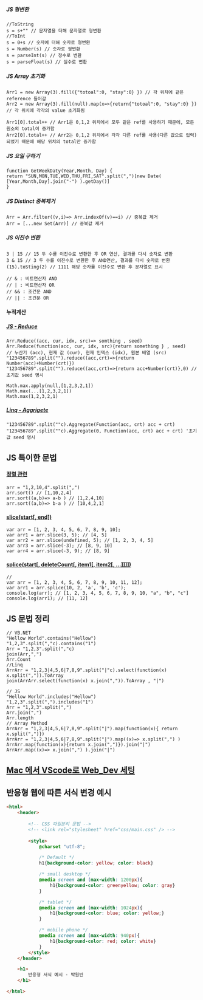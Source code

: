 ##### JS 형변환
```JS 
//ToString
s = s+"" // 문자열을 더해 문자열로 형변환
//ToInt
s = 0+s // 숫자에 더해 숫자로 형변환
s = Number(s) // 숫자로 형변환
s = parseInt(s) // 정수로 변환
s = parseFloat(s) // 실수로 변환
```

##### JS Array 초기화
```JS
Arr1 = new Array(3).fill({"totoal":0, "stay":0} }) // 각 위치에 같은 reference 들어감
Arr2 = new Array(3).fill(null).map(x=>{return{"totoal":0, "stay":0} }) // 각 위치에 각각의 value 초기화됨

Arr1[0].total++ // Arr1은 0,1,2 위치에서 모두 같은 ref를 사용하기 때문에, 모든 원소의 total이 증가함
Arr2[0].total++ // Arr2는 0,1,2 위치에서 각각 다른 ref를 사용(다른 값으로 입력)되었기 때문에 해당 위치의 total만 증가함
```

##### JS 요일 구하기
```JS
function GetWeekDaty(Year,Month, Day) {
return "SUN,MON,TUE,WED,THU,FRI,SAT".split(",")[new Date( [Year,Month,Day].join("-") ).getDay()]
}
```
##### JS Distinct 중복제거
```JS
Arr = Arr.filter((v,i)=> Arr.indexOf(v)==i) // 중복값 제거
Arr = [...new Set(Arr)] // 중복값 제거
```
##### JS 이진수 변환
```JS
3 | 15 // 15 두 수를 이진수로 변환한 후 OR 연산, 결과를 다시 숫자로 변환
3 & 15 // 3 두 수를 이진수로 변환한 후 AND연산, 결과를 다시 숫자로 변환
(15).toSting(2) // 1111 해당 숫자를 이진수로 변환 후 문자열로 표시

// & : 비트연산자 AND
// | : 비트연산자 OR
// && : 조건문 AND
// || : 조건문 OR
```

#### 누적계산
##### [JS - Reduce](https://developer.mozilla.org/ko/docs/Web/JavaScript/Reference/Global_Objects/Array/Reduce)  
```JS
Arr.Reduce((acc, cur, idx, src)=> somthing , seed)
Arr.Reduce(function(acc, cur, idx, src){return something } , seed)
// 누산기 (acc), 현재 값 (cur), 현재 인덱스 (idx), 원본 배열 (src)
"123456789".split("").reduce((acc,crt)=>{return Number(acc)+Number(crt)})
"123456789".split("").reduce((acc,crt)=>{return acc+Number(crt)},0) // 초기값 seed 명시

Math.max.apply(null,[1,2,3,2,1])
Math.max(...[1,2,3,2,1])
Math.max(1,2,3,2,1)
```
##### [Linq - Aggrigete](https://linqsamples.com/linq-to-objects/aggregation/Aggregate-seed-lambda-vb)
```VB
"123456789".split(""c).Aggregate(Function(acc, crt) acc + crt)
"123456789".split(""c).Aggregate(0, Function(acc, crt) acc + crt) '초기값 seed 명시
```

## JS 특이한 문법
#### [정렬 관련](https://hianna.tistory.com/409)
```JS
arr = "1,2,10,4".split(",")
arr.sort() // [1,10,2,4]
arr.sort((a,b)=> a-b ) // [1,2,4,10]
arr.sort((a,b)=> b-a ) // [10,4,2,1]
```

#### [slice(start[, end])](https://im-developer.tistory.com/103)
```JS
var arr = [1, 2, 3, 4, 5, 6, 7, 8, 9, 10];
var arr1 = arr.slice(3, 5); // [4, 5]
var arr2 = arr.slice(undefined, 5); // [1, 2, 3, 4, 5]
var arr3 = arr.slice(-3); // [8, 9, 10]
var arr4 = arr.slice(-3, 9); // [8, 9]
```

#### [splice(start[, deleteCount[, item1[, item2[, ...]]]])](https://im-developer.tistory.com/103)
```JS
// 
var arr = [1, 2, 3, 4, 5, 6, 7, 8, 9, 10, 11, 12];
var arr1 = arr.splice(10, 2, 'a', 'b', 'c');
console.log(arr); // [1, 2, 3, 4, 5, 6, 7, 8, 9, 10, "a", "b", "c"]
console.log(arr1); // [11, 12]
```

## JS 문법 정리
```JS
// VB.NET
"Hellow World".contains("Hellow")
"1,2,3".split(","c).contains("1")
Arr = "1,2,3".split(","c)
join(Arr,",")
Arr.Count
//Linq
ArrArr = "1,2,3|4,5,6|7,8,9".split("|"c).select(function(x) x.split(",")).ToArray
join(ArrArr.select(function(x) x.join(",")).ToArray , "|")

// JS
"Hellow World".includes("Hellow")
"1,2,3".split(",").includes("1")
Arr = "1,2,3".split(",")
Arr.join(",")
Arr.length
// Array Method
ArrArr = "1,2,3|4,5,6|7,8,9".split("|").map(function(x){ return x.split(",")})
ArrArr = "1,2,3|4,5,6|7,8,9".split("|").map((x)=> x.split(",") )
ArrArr.map(function(x){return x.join(",")}).join("|")
ArrArr.map((x)=> x.join(",") ).join("|")
```


## [Mac 에서 VScode로 Web_Dev 세팅](https://www.youtube.com/watch?v=J8JPPcxr8Q8)

## 반응형 웹에 따른 서식 변경 예시
```html
<html>
    <header>
    
        <!-- CSS 파일분리 문법 -->
        <!-- <link rel="stylesheet" href="css/main.css" /> -->
        
        <style>
            @charset "utf-8";

            /* Default */
            h1{background-color: yellow; color: black}

            /* small desktop */
            @media screen and (max-width: 1200px){
                h1{background-color: greenyellow; color: gray}
            }

            /* tablet */
            @media screen and (max-width: 1024px){
                h1{background-color: blue; color: yellow;}
            }

            /* mobile phone */
            @media screen and (max-width: 940px){
                h1{background-color: red; color: white}
            }
        </style>
    </header>

    <h1>
        반응형 서식 예시 - 박원빈
    </h1>

</html>
```
